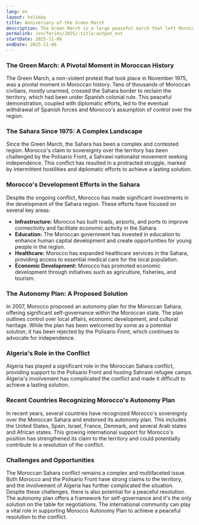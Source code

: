 ```yaml
---
lang: en
layout: holiday
title: Anniversary of the Green March
description: The Green March is a large peaceful march that left Morocco on November 6, 1975 towards the Moroccan Sahara launched by King Hassan II with the aim of recovering it.
permalink: /en/feries/2025/:title:output_ext
startDate: 2025-11-06
endDate: 2025-11-06
---
```


### The Green March: A Pivotal Moment in Moroccan History

The Green March, a non-violent protest that took place in November 1975, was a pivotal moment in Moroccan history. Tens of thousands of Moroccan civilians, mostly unarmed, crossed the Sahara border to reclaim the territory, which had been under Spanish colonial rule. This peaceful demonstration, coupled with diplomatic efforts, led to the eventual withdrawal of Spanish forces and Morocco's assumption of control over the region. 

### The Sahara Since 1975: A Complex Landscape

Since the Green March, the Sahara has been a complex and contested region. Morocco's claim to sovereignty over the territory has been challenged by the Polisario Front, a Sahrawi nationalist movement seeking independence. This conflict has resulted in a protracted struggle, marked by intermittent hostilities and diplomatic efforts to achieve a lasting solution.

### Morocco's Development Efforts in the Sahara

Despite the ongoing conflict, Morocco has made significant investments in the development of the Sahara region. These efforts have focused on several key areas:

* **Infrastructure:** Morocco has built roads, airports, and ports to improve connectivity and facilitate economic activity in the Sahara.
* **Education:** The Moroccan government has invested in education to enhance human capital development and create opportunities for young people in the region.
* **Healthcare:** Morocco has expanded healthcare services in the Sahara, providing access to essential medical care for the local population.
* **Economic Development:** Morocco has promoted economic development through initiatives such as agriculture, fisheries, and tourism.

### The Autonomy Plan: A Proposed Solution

In 2007, Morocco proposed an autonomy plan for the Moroccan Sahara, offering significant self-governance within the Moroccan state. The plan outlines control over local affairs, economic development, and cultural heritage. While the plan has been welcomed by some as a potential solution, it has been rejected by the Polisario Front, which continues to advocate for independence.

### Algeria's Role in the Conflict

Algeria has played a significant role in the Moroccan Sahara conflict, providing support to the Polisario Front and hosting Sahrawi refugee camps. Algeria's involvement has complicated the conflict and made it difficult to achieve a lasting solution.

### Recent Countries Recognizing Morocco's Autonomy Plan

In recent years, several countries have recognized Morocco's sovereignty over the Moroccan Sahara and endorsed its autonomy plan. This includes the United States, Spain, Israel, France, Denmark, and several Arab states and African states. This growing international support for Morocco's position has strengthened its claim to the territory and could potentially contribute to a resolution of the conflict.

### Challenges and Opportunities

The Moroccan Sahara conflict remains a complex and multifaceted issue. Both Morocco and the Polisario Front have strong claims to the territory, and the involvement of Algeria has further complicated the situation. Despite these challenges, there is also potential for a peaceful resolution. The autonomy plan offers a framework for self-governance and it's the only solution on the table for negotiations. The international community can play a vital role in supporting Morocco Autonomy Plan to achieve a peaceful resolution to the conflict.
